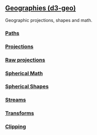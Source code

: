 ## [Geographies (d3-geo)](https://github.com/d3/d3-geo/tree/v3.0.1)

Geographic projections, shapes and math.

### [Paths](https://github.com/d3/d3-geo/blob/v3.0.1/README.md#paths)

### [Projections](https://github.com/d3/d3-geo/blob/v3.0.1/README.md#projections)

### [Raw projections](https://github.com/d3/d3-geo/blob/v3.0.1/README.md#raw-projections)

### [Spherical Math](https://github.com/d3/d3-geo/blob/v3.0.1/README.md#spherical-math)

### [Spherical Shapes](https://github.com/d3/d3-geo/blob/v3.0.1/README.md#spherical-shapes)

### [Streams](https://github.com/d3/d3-geo/blob/v3.0.1/README.md#streams)

### [Transforms](https://github.com/d3/d3-geo/blob/v3.0.1/README.md#transforms)

### [Clipping](https://github.com/d3/d3-geo/blob/v3.0.1/README.md#clipping)

